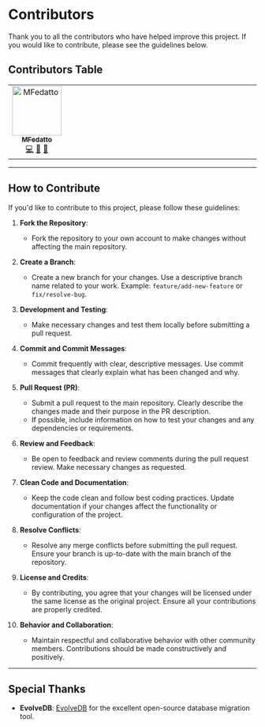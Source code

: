 # Contributors

Thank you to all the contributors who have helped improve this project. If you would like to contribute, please see the guidelines below.

## Contributors Table

<table>
  <tbody>
    <tr>
      <td align="center" valign="top" width="14.28%">
        <a href="http://mfedatto.com">
          <img src="https://avatars.githubusercontent.com/u/5623739?v=4?s=100" width="100px;" alt="MFedatto">
          <br />
          <sub><b>MFedatto</b></sub>
        </a>
        <br />
        <a href="https://github.com/mfedatto/evolvedb-docker/commits?author=mfedatto" title="Code">💻</a>
        <a href="https://github.com/mfedatto/evolvedb-docker/commits?author=mfedatto" title="Design">🎨</a>
        <a href="https://github.com/mfedatto/evolvedb-docker/commits?author=mfedatto" title="Documentation">📖</a>
      </td>
      <td align="center" valign="top" width="14.28%">&nbsp;</td>
      <td align="center" valign="top" width="14.28%">&nbsp;</td>
      <td align="center" valign="top" width="14.28%">&nbsp;</td>
      <td align="center" valign="top" width="14.28%">&nbsp;</td>
      <td align="center" valign="top" width="14.28%">&nbsp;</td>
      <td align="center" valign="top" width="14.28%">&nbsp;</td>
    </tr>
  </tbody>
</table>

---

## How to Contribute

If you'd like to contribute to this project, please follow these guidelines:

1. **Fork the Repository**:

   - Fork the repository to your own account to make changes without affecting the main repository.

2. **Create a Branch**:

   - Create a new branch for your changes. Use a descriptive branch name related to your work. Example: `feature/add-new-feature` or `fix/resolve-bug`.

3. **Development and Testing**:

   - Make necessary changes and test them locally before submitting a pull request.

4. **Commit and Commit Messages**:

   - Commit frequently with clear, descriptive messages. Use commit messages that clearly explain what has been changed and why.

5. **Pull Request (PR)**:

   - Submit a pull request to the main repository. Clearly describe the changes made and their purpose in the PR description.
   - If possible, include information on how to test your changes and any dependencies or requirements.

6. **Review and Feedback**:

   - Be open to feedback and review comments during the pull request review. Make necessary changes as requested.

7. **Clean Code and Documentation**:

   - Keep the code clean and follow best coding practices. Update documentation if your changes affect the functionality or configuration of the project.

8. **Resolve Conflicts**:

   - Resolve any merge conflicts before submitting the pull request. Ensure your branch is up-to-date with the main branch of the repository.

9. **License and Credits**:

   - By contributing, you agree that your changes will be licensed under the same license as the original project. Ensure all your contributions are properly credited.

10. **Behavior and Collaboration**:
    - Maintain respectful and collaborative behavior with other community members. Contributions should be made constructively and positively.

---

## Special Thanks

- **EvolveDB**: [EvolveDB](https://evolve-db.netlify.app/) for the excellent open-source database migration tool.
